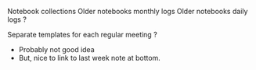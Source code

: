 
Notebook collections
Older notebooks monthly logs
Older notebooks daily logs ? 


Separate templates for each regular meeting ?
- Probably not good idea
- But, nice to link to last week note at bottom. 



